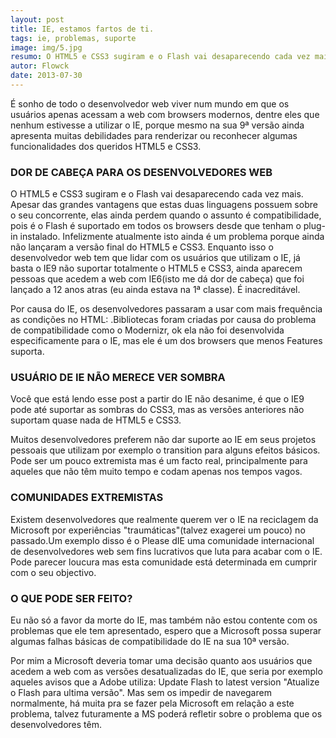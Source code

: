```yaml
---
layout: post
title: IE, estamos fartos de ti.
tags: ie, problemas, suporte
image: img/5.jpg
resumo: O HTML5 e CSS3 sugiram e o Flash vai desaparecendo cada vez mais. Apesar das grandes vantagens que estas duas linguagens possuem sobre o seu concorrente, elas ainda perdem quando o assunto é compatibilidade [...]
autor: Flowck
date: 2013-07-30
---
```


É sonho de todo o desenvolvedor web viver num mundo em que os usuários apenas acessam a web com browsers modernos, dentre eles que nenhum estivesse a utilizar o IE, porque mesmo na sua 9ª versão ainda apresenta muitas debilidades para renderizar ou reconhecer algumas funcionalidades dos queridos HTML5 e CSS3.

### DOR DE CABEÇA PARA OS DESENVOLVEDORES WEB  



O HTML5 e CSS3 sugiram e o Flash vai desaparecendo cada vez mais. Apesar das grandes vantagens que estas duas linguagens possuem sobre o seu concorrente, elas ainda perdem quando o assunto é compatibilidade, pois é o Flash é suportado em todos os browsers desde que tenham o plug-in instalado. Infelizmente atualmente isto ainda é um problema porque ainda não lançaram a versão final do HTML5 e CSS3. Enquanto isso o desenvolvedor web tem que lidar com os usuários que utilizam o IE, já basta o IE9 não suportar totalmente o HTML5 e CSS3, ainda aparecem pessoas que acedem a web com IE6(isto me dá dor de cabeça) que foi lançado a 12 anos atras (eu ainda estava na 1ª classe). É inacreditável.

Por causa do IE, os desenvolvedores passaram a usar com mais frequência as condições no HTML: .Bibliotecas foram criadas por causa do problema de compatibilidade como o Modernizr, ok ela não foi desenvolvida especificamente para o IE, mas ele é um dos browsers que menos Features suporta.

### USUÁRIO DE IE NÃO MERECE VER SOMBRA

Você que está lendo esse post a partir do IE não desanime, é que o IE9 pode até suportar as sombras do CSS3, mas as versões anteriores não suportam quase nada de HTML5 e CSS3.

Muitos desenvolvedores preferem não dar suporte ao IE em seus projetos pessoais que utilizam por exemplo o transition para alguns efeitos básicos. Pode ser um pouco extremista mas é um facto real, principalmente para aqueles que não têm muito tempo e codam apenas nos tempos vagos.

### COMUNIDADES EXTREMISTAS

Existem desenvolvedores que realmente querem ver o IE na reciclagem da Microsoft por experiências "traumáticas"(talvez exagerei um pouco) no passado.Um exemplo disso é o Please dIE uma comunidade internacional de desenvolvedores web sem fins lucrativos que luta para acabar com o IE. Pode parecer loucura mas esta comunidade está determinada em cumprir com o seu objectivo.

### O QUE PODE SER FEITO?

Eu não só a favor da morte do IE, mas também não estou contente com os problemas que ele tem apresentado, espero que a Microsoft possa superar algumas falhas básicas de compatibilidade do IE na sua 10ª versão.

Por mim a Microsoft deveria tomar uma decisão quanto aos usuários que acedem a web  com as versões desatualizadas do IE, que seria por exemplo aqueles avisos que a Adobe utiliza: Update Flash to latest version "Atualize o Flash para ultima versão". Mas sem os impedir de navegarem normalmente, há muita pra se fazer pela Microsoft em relação a este problema, talvez futuramente a MS poderá refletir sobre o problema que os desenvolvedores têm.